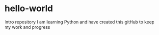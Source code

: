 # hello-world
Intro repository 
I am learning Python and have created this gitHub to keep my work and progress
